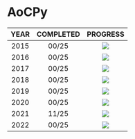 # AoCPy


| YEAR  | COMPLETED  |             PROGRESS              |
| :---: | :-------:  | :-------------------------------: |
| 2015  |   00/25    | ![](https://progress-bar.dev/12/) |
| 2016  |   00/25    | ![](https://progress-bar.dev/0/)  |
| 2017  |   00/25    | ![](https://progress-bar.dev/0/)  |
| 2018  |   00/25    | ![](https://progress-bar.dev/0/)  |
| 2019  |   00/25    | ![](https://progress-bar.dev/0/)  |
| 2020  |   00/25    | ![](https://progress-bar.dev/0/)  |
| 2021  |   11/25    | ![](https://progress-bar.dev/44/) |
| 2022  |   00/25    | ![](https://progress-bar.dev/0/)  |

